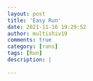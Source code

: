 ```yaml
---
layout: post
title: 'Easy Run'
date: 2021-11-16 19:29:52
author: multishiv19
comments: true
category: [runs]
tags: [Run]
description: |
    
---
```





<div width='100%' class='strava-embed-placeholder' data-embed-type='activity' data-embed-id='6264251084'></div>
<script src='https://strava-embeds.com/embed.js'></script>
